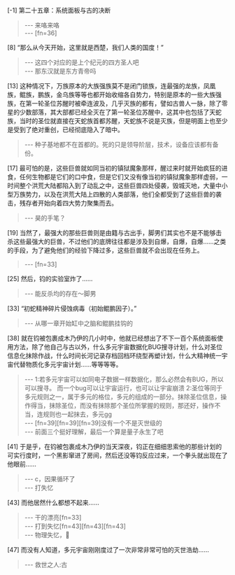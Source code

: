 
[-1] 第二十五章：系统面板与古的决断
>--- 来咯来咯<br>
>--- [fn=36]<br>

[8] “那么从今天开始，这里就是西楚，我们人类的国度！”
>--- 这四个对应的是上个纪元的四方圣人吧<br>
>--- 那东汉就是东方青帝吗<br>

[13] 这种情况下，万族原本的大族强族莫不是闭门锁族，连最强的龙族，凤凰族，鲲族，鹏族，金乌族等等也都开始收缩各自势力，特别是原本的一些大族强族，在第一轮圣位苏醒时被牵连波及，几乎灭族的都有，譬如古兽人一脉，除了零星的少数部落，其大部都已经全灭在了第一轮圣位苏醒中，这其中也包括了天蛇族，当时的圣位就直接在天蛇族首都苏醒，天蛇族不说是灭族，但是明面上也至少是受到了绝对重创，已经彻底隐入了暗中。
>--- 种子基地都不在首都的。死的只是领导阶层，技术，设备应该都有备份。<br>

[17] 最可怕的是，这些巨兽就如同当初的镇狱魔象那样，醒过来时就开始疯狂的进食，任何生物都是它们的口中食，但是它们又没有像当初的镇狱魔象那样虚弱，一时间整个洪荒大陆都陷入到了动乱之中，这些巨兽四处侵袭，毁城灭地，大量中小型万族势力，以及在洪荒大陆上四散的人类部落，他们全都受到了这些巨兽的袭击，残存者开始向着四大势力聚集而去。
>--- 昊的手笔？<br>

[19] 当然了，最强大的那些巨兽则是由籍与古出手，脚男们其实也不是不能够击杀这些最强大的巨兽，不过他们的底牌往往都是涉及到自爆，自爆，自爆……之类的手段，为了避免他们的经验下降过多，这些巨兽就不会出现在任务上。
>--- [fn=33]<br>

[25] 然后，钧的实验室炸了……
>--- 能反杀均的存在～脚男<br>

[33] “初蛇精神碎片侵蚀病毒（初始鲲鹏因子）。”
>--- 从哪一章开始缸中之脑和鲲鹏挂钩的<br>

[38] 就在钧被包裹成木乃伊的几小时中，他就已经想出了不下一百个系统面板使用方法，除了他自己与古以外，什么多元宇宙数据化BUG搜寻计划，什么对圣位信息化抹除作战，什么时间长河记录存档回档环绕型再塑计划，什么大精神统一宇宙代替物质化多元宇宙计划……等等等等。
>--- 1:若多元宇宙可以如同电子数据一样数据化，那么必然会有BUG，所以可以搜寻。 而一个bug可以让宇宙运行，也可以让宇宙崩溃
2:圣位等同于多元规则之一，属于多元的格位，多元的组成的一部分。抹除圣位信息，操作得当，抹除圣位，而没有抹除那个圣位所掌握的规则，那还好，操作不当，连规则也一起抹去，多元gg<br>
>--- [fn=39][fn=39][fn=39]没有一个不是灭世级的<br>
>--- 前面三个挺好理解，最后一个算是量子永生了吧<br>

[41] 于是乎，在钧被包裹成木乃伊的当天深夜，钧正在细细思索他的那些计划的可实行度时，一个黑影窜进了房间，然后还没等钧反应过来，一个拳头就出现在了他眼前……
>--- c，因果循环了<br>
>--- 打失忆<br>

[43] 而他居然什么都想不起来……
>--- 干的漂亮[fn=33]<br>
>--- 打到失忆[fn=43][fn=43][fn=43]<br>
>--- 物理失忆，👊<br>

[47] 而没有人知道，多元宇宙刚刚度过了一次非常非常可怕的灭世浩劫……
>--- 救世之人:古<br>
